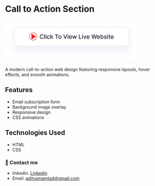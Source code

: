 # Call to Action Section

## <a href="https://adityamamta.github.io/cta-section/"><img src="img/readme-btn.png" alt="Click to view live website" height="120"></a>

A modern call-to-action web design featuring responsive layouts, hover effects, and smooth animations.

## Features
- Email subscription form
- Background image overlay
- Responsive design
- CSS animations

## Technologies Used
- HTML
- CSS

### 💼 Contact me 
- linkedin. [Linkedin](https://www.linkedin.com/in/adityamamta/)
- Email: adityamamta4@gmail.com

<!-- ![preview img](img/card-hover-effect-mockup.png) -->
